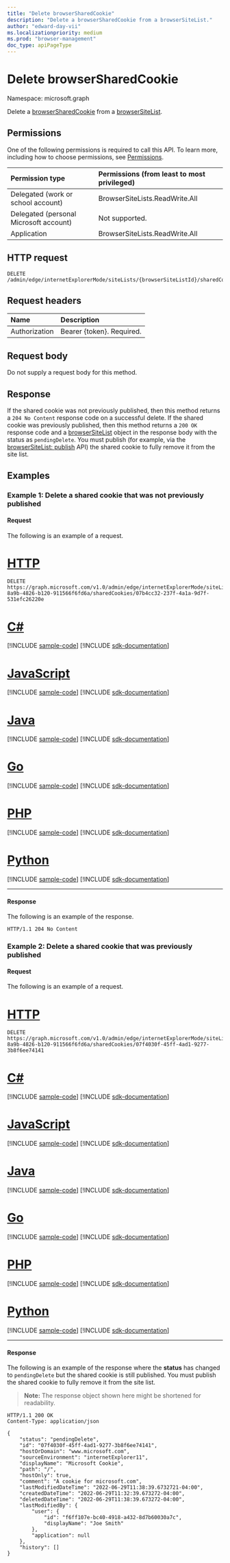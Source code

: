 ```yaml
---
title: "Delete browserSharedCookie"
description: "Delete a browserSharedCookie from a browserSiteList."
author: "edward-day-vii"
ms.localizationpriority: medium
ms.prod: "browser-management"
doc_type: apiPageType
---
```


# Delete browserSharedCookie
Namespace: microsoft.graph

Delete a [browserSharedCookie](../resources/browsersharedcookie.md) from a [browserSiteList](../resources/browsersitelist.md).

## Permissions
One of the following permissions is required to call this API. To learn more, including how to choose permissions, see [Permissions](/graph/permissions-reference).

|Permission type|Permissions (from least to most privileged)|
|:---|:---|
|Delegated (work or school account)|BrowserSiteLists.ReadWrite.All|
|Delegated (personal Microsoft account)|Not supported.|
|Application|BrowserSiteLists.ReadWrite.All|

## HTTP request

<!-- {
  "blockType": "ignored"
}
-->
``` http
DELETE /admin/edge/internetExplorerMode/siteLists/{browserSiteListId}/sharedCookies/{browserSharedCookieId}
```

## Request headers
|Name|Description|
|:---|:---|
|Authorization|Bearer {token}. Required.|

## Request body
Do not supply a request body for this method.

## Response

If the shared cookie was not previously published, then this method returns a `204 No Content` response code on a successful delete. If the shared cookie was previously published, then this method returns a `200 OK` response code and a [browserSiteList](../resources/browsersitelist.md) object in the response body with the status as `pendingDelete`. You must publish (for example, via the [browserSiteList: publish](../api/browsersitelist-publish.md) API) the shared cookie to fully remove it from the site list.

## Examples

### Example 1: Delete a shared cookie that was not previously published

#### Request
The following is an example of a request.
# [HTTP](#tab/http)
<!-- {
  "blockType": "request",
  "name": "delete_browsersharedcookie_v1_e1",
  "@odata.type": "microsoft.graph.browserSharedCookie",
  "sampleKeys": ["7cf831d2-8a9b-4826-b120-911566f6fd6a", "07b4cc32-237f-4a1a-9d7f-531efc26220e"]
}
-->
``` http
DELETE https://graph.microsoft.com/v1.0/admin/edge/internetExplorerMode/siteLists/7cf831d2-8a9b-4826-b120-911566f6fd6a/sharedCookies/07b4cc32-237f-4a1a-9d7f-531efc26220e
```

# [C#](#tab/csharp)
[!INCLUDE [sample-code](../includes/snippets/csharp/delete-browsersharedcookie-v1-e1-csharp-snippets.md)]
[!INCLUDE [sdk-documentation](../includes/snippets/snippets-sdk-documentation-link.md)]

# [JavaScript](#tab/javascript)
[!INCLUDE [sample-code](../includes/snippets/javascript/delete-browsersharedcookie-v1-e1-javascript-snippets.md)]
[!INCLUDE [sdk-documentation](../includes/snippets/snippets-sdk-documentation-link.md)]

# [Java](#tab/java)
[!INCLUDE [sample-code](../includes/snippets/java/delete-browsersharedcookie-v1-e1-java-snippets.md)]
[!INCLUDE [sdk-documentation](../includes/snippets/snippets-sdk-documentation-link.md)]

# [Go](#tab/go)
[!INCLUDE [sample-code](../includes/snippets/go/delete-browsersharedcookie-v1-e1-go-snippets.md)]
[!INCLUDE [sdk-documentation](../includes/snippets/snippets-sdk-documentation-link.md)]

# [PHP](#tab/php)
[!INCLUDE [sample-code](../includes/snippets/php/delete-browsersharedcookie-v1-e1-php-snippets.md)]
[!INCLUDE [sdk-documentation](../includes/snippets/snippets-sdk-documentation-link.md)]

# [Python](#tab/python)
[!INCLUDE [sample-code](../includes/snippets/python/delete-browsersharedcookie-v1-e1-python-snippets.md)]
[!INCLUDE [sdk-documentation](../includes/snippets/snippets-sdk-documentation-link.md)]

---

#### Response
The following is an example of the response.
<!-- {
  "blockType": "response",
  "truncated": true
}
-->
``` http
HTTP/1.1 204 No Content
```

### Example 2: Delete a shared cookie that was previously published

#### Request
The following is an example of a request.
# [HTTP](#tab/http)
<!-- {
  "blockType": "request",
  "name": "delete_browsersharedcookie_v1_e2",
  "sampleKeys": ["7cf831d2-8a9b-4826-b120-911566f6fd6a", "07f4030f-45ff-4ad1-9277-3b8f6ee74141"]
}
-->
``` http
DELETE https://graph.microsoft.com/v1.0/admin/edge/internetExplorerMode/siteLists/7cf831d2-8a9b-4826-b120-911566f6fd6a/sharedCookies/07f4030f-45ff-4ad1-9277-3b8f6ee74141
```

# [C#](#tab/csharp)
[!INCLUDE [sample-code](../includes/snippets/csharp/delete-browsersharedcookie-v1-e2-csharp-snippets.md)]
[!INCLUDE [sdk-documentation](../includes/snippets/snippets-sdk-documentation-link.md)]

# [JavaScript](#tab/javascript)
[!INCLUDE [sample-code](../includes/snippets/javascript/delete-browsersharedcookie-v1-e2-javascript-snippets.md)]
[!INCLUDE [sdk-documentation](../includes/snippets/snippets-sdk-documentation-link.md)]

# [Java](#tab/java)
[!INCLUDE [sample-code](../includes/snippets/java/delete-browsersharedcookie-v1-e2-java-snippets.md)]
[!INCLUDE [sdk-documentation](../includes/snippets/snippets-sdk-documentation-link.md)]

# [Go](#tab/go)
[!INCLUDE [sample-code](../includes/snippets/go/delete-browsersharedcookie-v1-e2-go-snippets.md)]
[!INCLUDE [sdk-documentation](../includes/snippets/snippets-sdk-documentation-link.md)]

# [PHP](#tab/php)
[!INCLUDE [sample-code](../includes/snippets/php/delete-browsersharedcookie-v1-e2-php-snippets.md)]
[!INCLUDE [sdk-documentation](../includes/snippets/snippets-sdk-documentation-link.md)]

# [Python](#tab/python)
[!INCLUDE [sample-code](../includes/snippets/python/delete-browsersharedcookie-v1-e2-python-snippets.md)]
[!INCLUDE [sdk-documentation](../includes/snippets/snippets-sdk-documentation-link.md)]

---

#### Response
The following is an example of the response where the **status** has changed to `pendingDelete` but the shared cookie is still published. You must publish the shared cookie to fully remove it from the site list.
>**Note:** The response object shown here might be shortened for readability.
<!-- {
  "blockType": "response",
  "truncated": true,
  "@odata.type": "microsoft.graph.browserSharedCookie"
}
-->
``` http
HTTP/1.1 200 OK
Content-Type: application/json

{
    "status": "pendingDelete",
    "id": "07f4030f-45ff-4ad1-9277-3b8f6ee74141",
    "hostOrDomain": "www.microsoft.com",
    "sourceEnvironment": "internetExplorer11",
    "displayName": "Microsoft Cookie",
    "path": "/",
    "hostOnly": true,
    "comment": "A cookie for microsoft.com",
    "lastModifiedDateTime": "2022-06-29T11:38:39.6732721-04:00",
    "createdDateTime": "2022-06-29T11:32:39.673272-04:00",
    "deletedDateTime": "2022-06-29T11:38:39.673272-04:00",
    "lastModifiedBy": {
        "user": {
            "id": "f6ff107e-bc40-4918-a432-8d7b60030a7c",
            "displayName": "Joe Smith"
        },
        "application": null
    },
    "history": []
}
```
